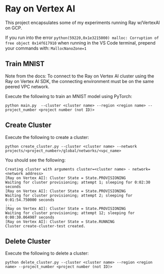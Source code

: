 Ray on Vertex AI
===

This project encapsulates some of my experiments running Ray w/VertexAI on GCP.

If you run into the error `python(59220,0x1e3215000) malloc: Corruption of free object 0x14f617910` when running in the VS Code terminal, prepend your commands with: `MallocNanoZone=1`

Train MNIST
---

Note from the docs: To connect to the Ray on Vertex AI cluster using the Ray on Vertex AI SDK, the connecting environment must be on the same peered VPC network.

Execute the following to train an MNIST model using PyTorch:

```
python main.py  --cluster <cluster name> --region <region name> --project_number <project number (not ID)> 
```

Create Cluster
---

Execute the following to create a cluster:
```
python create_cluster.py --cluster <cluster name> --network projects/<project_number>/global/networks/<vpc_name>
```

You should see the following:

```
Creating cluster with arguments cluster=<cluster name> - network=<network address>
[Ray on Vertex AI]: Cluster State = State.PROVISIONING
Waiting for cluster provisioning; attempt 1; sleeping for 0:02:30 seconds
[Ray on Vertex AI]: Cluster State = State.PROVISIONING
Waiting for cluster provisioning; attempt 2; sleeping for 0:01:54.750000 seconds
...
[Ray on Vertex AI]: Cluster State = State.PROVISIONING
Waiting for cluster provisioning; attempt 12; sleeping for 0:00:30.064907 seconds
[Ray on Vertex AI]: Cluster State = State.RUNNING
Cluster create-cluster-test created.

```

Delete Cluster
---

Execute the following to delete a cluster:
```
python delete_cluster.py --cluster <cluster name> --region <region name> --project_number <project number (not ID)> 
```